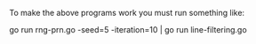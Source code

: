 To make the above programs work you must run something like: 

go run rng-prn.go -seed=5 -iteration=10 | go run line-filtering.go
